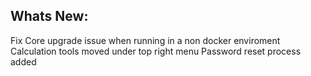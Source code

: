 Whats New:
----------------------
Fix Core upgrade issue when running in a non docker enviroment
Calculation tools moved under top right menu
Password reset process added
